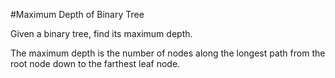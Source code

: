 #Maximum Depth of Binary Tree

Given a binary tree, find its maximum depth.

The maximum depth is the number of nodes along the longest path from the root node down to the farthest leaf node.
